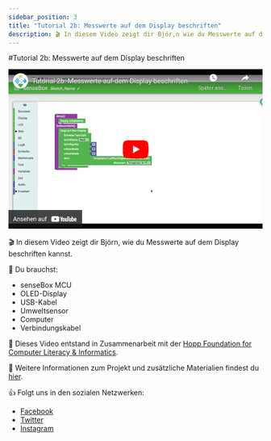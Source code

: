 ```yaml
---
sidebar_position: 3
title: "Tutorial 2b: Messwerte auf dem Display beschriften"
description: 🎬 In diesem Video zeigt dir Björ,n wie du Messwerte auf dem Display beschriften kannst.
---
```

#Tutorial 2b: Messwerte auf dem Display beschriften

[![](../../static/img/tutorials/display-values-text/Bildschirmfoto%20vom%202022-09-08%2012-48-22.png)](https://youtu.be/dYiqcBYGwAQ)

🎬 In diesem Video zeigt dir Björn, wie du Messwerte auf dem Display beschriften kannst.

🧰 Du brauchst:
- senseBox MCU
- OLED-Display
- USB-Kabel
- Umweltsensor
- Computer
- Verbindungskabel

🎥 Dieses Video entstand in Zusammenarbeit mit der [Hopp Foundation for Computer Literacy & Informatics](https://www.hopp-foundation.de/).

 🔎 Weitere Informationen zum Projekt und zusätzliche Materialien findest du [hier](https://www.sensebox.de).

👍 Folgt uns in den sozialen Netzwerken:

- [Facebook](https://www.facebook.com/sensebox.de)
- [Twitter](https://twitter.com/sensebox_de)
- [Instagram](https://www.instagram.com/sensebox_de)

